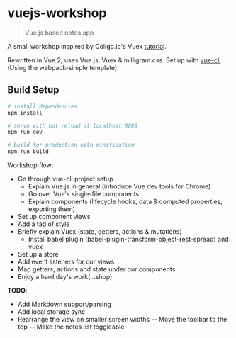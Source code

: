 # vuejs-workshop

> Vue.js based notes app

A small workshop inspired by Coligo.io's Vuex [tutorial](https://coligo.io/learn-vuex-by-building-notes-app/).

Rewritten in Vue 2; uses Vue.js, Vuex & milligram.css.
Set up with [vue-cli](https://github.com/vuejs/vue-cli) (Using the webpack-simple template).

## Build Setup

``` bash
# install dependencies
npm install

# serve with hot reload at localhost:8080
npm run dev

# build for production with minification
npm run build
```

Workshop flow:
- Go through vue-cli project setup
  - Explain Vue.js in general (introduce Vue dev tools for Chrome)
  - Go over Vue's single-file components
  - Explain components (lifecycle hooks, data & computed properties, exporting them)
- Set up component views
- Add a tad of style
- Briefly explain Vuex (state, getters, actions & mutations)
  - Install babel plugin (babel-plugin-transform-object-rest-spread) and vuex
- Set up a store
- Add event listeners for our views
- Map getters, actions and state under our components
- Enjoy a hard day's work(...shop)

**TODO**:
- Add Markdown support/parsing
- Add local storage sync
- Rearrange the view on smaller screen widths
-- Move the toolbar to the top
-- Make the notes list toggleable
